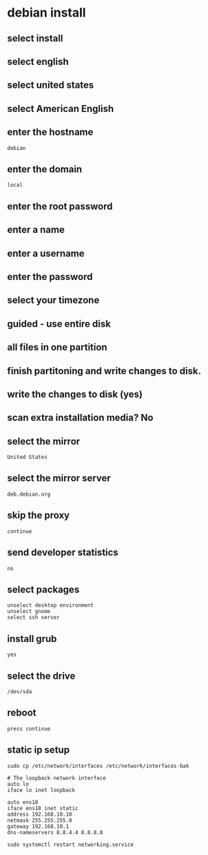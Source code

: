 # debian install

## select install

## select english

## select united states

## select American English

## enter the hostname
```
debian
```

## enter the domain
```
local
```

## enter the root password


## enter a name

## enter a username

## enter the password

## select your timezone

## guided - use entire disk

## all files in one partition

## finish partitoning and write changes to disk.

## write the changes to disk (yes)

## scan extra installation media? No

## select the mirror
```
United States
```

## select the mirror server
```
deb.debian.org
```

## skip the proxy
```
continue
```

## send developer statistics
```
no
```


## select packages
```
unselect desktop environment
unselect gnome
select ssh server
```


## install grub
```
yes
```

## select the drive
```
/dev/sda
```

## reboot
```
press continue
```

## static ip setup
```
sudo cp /etc/network/interfaces /etc/network/interfaces-bak

# The loopback network interface
auto lo
iface lo inet loopback

auto ens18
iface ens18 inet static
address 192.168.10.10
netmask 255.255.255.0
gateway 192.168.10.1
dns-nameservers 8.8.4.4 8.8.8.8

sudo systemctl restart networking.service
```
